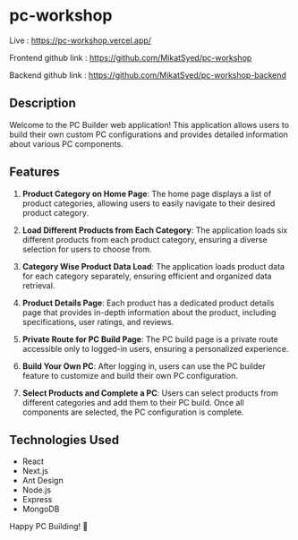 # pc-workshop

Live : https://pc-workshop.vercel.app/

Frontend github link : https://github.com/MikatSyed/pc-workshop

Backend github link : https://github.com/MikatSyed/pc-workshop-backend





## Description

Welcome to the PC Builder web application! This application allows users to build their own custom PC configurations and provides detailed information about various PC components.

## Features

1. **Product Category on Home Page**: The home page displays a list of product categories, allowing users to easily navigate to their desired product category.

2. **Load Different Products from Each Category**: The application loads six different products from each product category, ensuring a diverse selection for users to choose from.

3. **Category Wise Product Data Load**: The application loads product data for each category separately, ensuring efficient and organized data retrieval.

4. **Product Details Page**: Each product has a dedicated product details page that provides in-depth information about the product, including specifications, user ratings, and reviews.

5. **Private Route for PC Build Page**: The PC build page is a private route accessible only to logged-in users, ensuring a personalized experience.

6. **Build Your Own PC**: After logging in, users can use the PC builder feature to customize and build their own PC configuration.

7. **Select Products and Complete a PC**: Users can select products from different categories and add them to their PC build. Once all components are selected, the PC configuration is complete.




## Technologies Used

- React
- Next.js
- Ant Design
- Node.js
- Express
- MongoDB


Happy PC Building! 🚀
